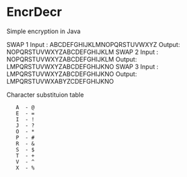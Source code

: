 EncrDecr
========

Simple encryption in Java

SWAP 1
Input : ABCDEFGHIJKLMNOPQRSTUVWXYZ
Output: NOPQRSTUVWXYZABCDEFGHIJKLM
SWAP 2
Input : NOPQRSTUVWXYZABCDEFGHIJKLM
Output: LMPQRSTUVWXYZABCDEFGHIJKNO
SWAP 3
Input : LMPQRSTUVWXYZABCDEFGHIJKNO
Output: LMPQRSTUVWXABYZCDEFGHIJKNO

Character substituion table
 
       A  - @
       E  - =
       I  - !
       J  - ?
       O  - *
       P  - #
       R  - &
       S  - $
       T  - +
       V  - ^
       X  - %

